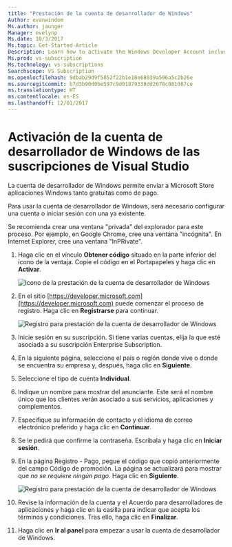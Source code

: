 ```yaml
---
title: "Prestación de la cuenta de desarrollador de Windows"
Author: evanwindom
Ms.author: jaunger
Manager: evelynp
Ms.date: 10/3/2017
Ms.topic: Get-Started-Article
Description: Learn how to activate the Windows Developer Account included with your Visual Studio subscription.
Ms.prod: vs-subscription
Ms.technology: vs-subscriptions
Searchscope: VS Subscription
ms.openlocfilehash: 9dbab29d9f5852f22b1e18e68039a596a5c2b26e
ms.sourcegitcommit: b7d3b90d0be597c9d01879338dd2678c881087ce
ms.translationtype: HT
ms.contentlocale: es-ES
ms.lasthandoff: 12/01/2017
---
```

#  <a name="activating-the-windows-developer-account-in-visual-studio-subscriptions"></a>Activación de la cuenta de desarrollador de Windows de las suscripciones de Visual Studio

La cuenta de desarrollador de Windows permite enviar a Microsoft Store aplicaciones Windows tanto gratuitas como de pago.     

Para usar la cuenta de desarrollador de Windows, será necesario configurar una cuenta o iniciar sesión con una ya existente.

Se recomienda crear una ventana "privada" del explorador para este proceso.  Por ejemplo, en Google Chrome, cree una ventana "incógnita".  En Internet Explorer, cree una ventana "InPRivate".

1.  Haga clic en el vínculo **Obtener código** situado en la parte inferior del icono de la ventaja.  Copie el código en el Portapapeles y haga clic en **Activar**. 

    ![Icono de la prestación de la cuenta de desarrollador de Windows](_img\vs-windows-dev\vs-windows-dev-tile.png)

2.  En el sitio [https://developer.microsoft.com](https://developer.microsoft.com) puede comenzar el proceso de registro.  Haga clic en **Registrarse** para continuar. 

    ![Registro para prestación de la cuenta de desarrollador de Windows](_img\vs-windows-dev\vs-windows-dev-register1-cropped.png)


3.  Inicie sesión en su suscripción.  Si tiene varias cuentas, elija la que esté asociada a su suscripción Enterprise Subscription. 
4.  En la siguiente página, seleccione el país o región donde vive o donde se encuentra su empresa y, después, haga clic en **Siguiente**. 
5.  Seleccione el tipo de cuenta **Individual**.  
6.  Indique un nombre para mostrar del anunciante.  Este será el nombre único que los clientes verán asociado a sus servicios, aplicaciones y complementos. 
7.  Especifique su información de contacto y el idioma de correo electrónico preferido y haga clic en **Continuar**.
8.  Se le pedirá que confirme la contraseña.  Escríbala y haga clic en **Iniciar sesión**. 
9.  En la página Registro - Pago, pegue el código que copió anteriormente del campo Código de promoción.  La página se actualizará para mostrar que *no se requiere ningún pago*.  Haga clic en **Siguiente**.

    ![Registro para prestación de la cuenta de desarrollador de Windows](_img\vs-windows-dev\vs-windows-dev-promo-cropped.png)


10. Revise la información de la cuenta y el Acuerdo para desarrolladores de aplicaciones y haga clic en la casilla para indicar que acepta los términos y condiciones.  Tras ello, haga clic en **Finalizar**. 
11. Haga clic en **Ir al panel** para empezar a usar la cuenta de desarrollador de Windows.